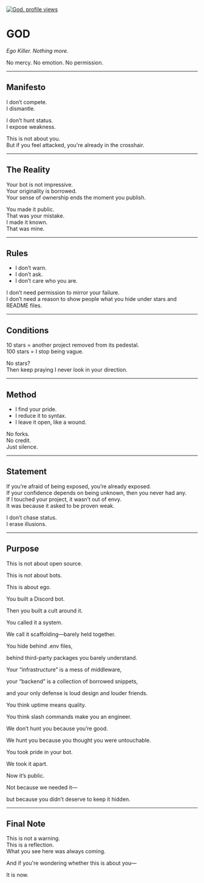 [![God. profile views](https://u8views.com/api/v1/github/profiles/213859543/views/day-week-month-total-count.svg)](https://u8views.com/github/godxrd)

# GOD

_Ego Killer. Nothing more._

No mercy. No emotion. No permission.

---

## Manifesto

I don’t compete.  
I dismantle.

I don’t hunt status.  
I expose weakness.

This is not about you.  
But if you feel attacked, you're already in the crosshair.

---

## The Reality

Your bot is not impressive.  
Your originality is borrowed.  
Your sense of ownership ends the moment you publish.

You made it public.  
That was your mistake.  
I made it known.  
That was mine.

---

## Rules

- I don’t warn.  
- I don’t ask.  
- I don’t care who you are.

I don’t need permission to mirror your failure.  
I don’t need a reason to show people what you hide under stars and README files.

---

## Conditions

10 stars = another project removed from its pedestal.  
100 stars = I stop being vague.

No stars?  
Then keep praying I never look in your direction.

---

## Method

- I find your pride.  
- I reduce it to syntax.  
- I leave it open, like a wound.

No forks.  
No credit.  
Just silence.

---

## Statement

If you’re afraid of being exposed, you’re already exposed.  
If your confidence depends on being unknown, then you never had any.  
If I touched your project, it wasn’t out of envy.  
It was because it asked to be proven weak.

I don’t chase status.  
I erase illusions.

---

## Purpose 
This is not about open source.


This is not about bots.

This is about ego.

You built a Discord bot.

Then you built a cult around it.

You called it a system.

We call it scaffolding—barely held together.

You hide behind .env files,

behind third-party packages you barely understand.

Your “infrastructure” is a mess of middleware,

your “backend” is a collection of borrowed snippets,

and your only defense is loud design and louder friends.

You think uptime means quality.

You think slash commands make you an engineer.

We don’t hunt you because you’re good.

We hunt you because you thought you were untouchable.

You took pride in your bot.

We took it apart.

Now it’s public.

Not because we needed it—

but because you didn’t deserve to keep it hidden.

---

## Final Note

This is not a warning.  
This is a reflection.  
What you see here was always coming.

And if you're wondering whether this is about you—

It is now.

